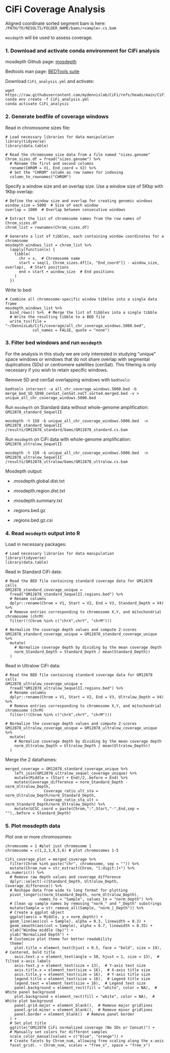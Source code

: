 # CiFi Coverage Analysis

Aligned coordinate sorted segment bam is here: `/PATH/TO/RESULTS/FOLDER_NAME/bams/<sample>.cs.bam`

`mosdepth` will be used to assess coverage.


### 1. Download and activate conda environment for CiFi analysis

mosdepth Github page: [mosdepth](https://github.com/brentp/mosdepth)

Bedtools man page: [BEDTools suite](https://bedtools.readthedocs.io/en/latest/content/bedtools-suite.html)

Download `CiFi_analysis.yml` and activate:

```         
wget https://raw.githubusercontent.com/mydennislab/CiFi/refs/heads/main/CiFi_Nextflow_env.yml
conda env create -f CiFi_analysis.yml
conda activate CiFi_analysis
```

### 2. Generate bedfile of coverage windows

Read in chromosome sizes file:

```{r}
# Load necessary libraries for data manipulation
library(tidyverse) 
library(data.table)

# Read the chromosome size data from a file named "sizes.genome"
Chrom_sizes.df = fread("sizes.genome") %>%
  # Rename the first and second columns
  rename(CHROM = V1, End_coord = V2) %>%
  # Set the "CHROM" column as row names for indexing
  column_to_rownames("CHROM")

```

Specify a window size and an overlap size. Use a window size of 5Kbp with 1Kbp overlap:

```{r}
# Define the window size and overlap for creating genomic windows
window_size = 5000  # Size of each window
overlap = 1000  # Overlap between consecutive windows

# Extract the list of chromosome names from the row names of Chrom_sizes.df
chrom_list = rownames(Chrom_sizes.df)

# Generate a list of tibbles, each containing window coordinates for a chromosome
mosdepth_windows_list = chrom_list %>%
  lapply(function(x) {  
    tibble(  
      chr = x,  # Chromosome name  
      start = seq(1, Chrom_sizes.df[[x, "End_coord"]] - window_size, overlap),  # Start positions  
      end = start + window_size  # End positions  
    )  
  })

```

Write to bed:

```{r}
# Combine all chromosome-specific window tibbles into a single data frame
mosdepth_windows_list %>%
  bind_rows() %>%  # Merge the list of tibbles into a single tibble
  # Write the resulting tibble to a BED file
  write_tsv(file = "~/DennisLab/Cifi/coverage/all_chr_coverage_windows.5000.bed", 
            col_names = FALSE, quote = "none")
```

### 3. Filter bed windows and run `mosdepth`

For the analysis in this study we are only interested in studying "unique" space windows or windows that do not share overlap with segmental duplications (SDs) or centromere satellites (cenSat). This filtering is only necessary if you wish to retain specific windows.

Remove SD and cenSat overlapping windows with `bedtools`:

```         
bedtools intersect -a all_chr_coverage_windows.5000.bed -b merge_bed_SD_SD98_cenSat_cenSat.noCT.sorted.merged.bed -v > unique_all_chr_coverage_windows.5000.bed
```

Run `mosdepth` on Standard data without whole-genome amplification: `GM12878_standard_SequelII`

```         
mosdepth -t 150 -b unique_all_chr_coverage_windows.5000.bed  -n GM12878_standard_SequelII /results/GM12878_standard/bams/GM12878_standard.cs.bam
```

Run `mosdepth` on CiFi data with whole-genome amplification: `GM12878_ultralow_SequelII`

```         
mosdepth -t 150 -b unique_all_chr_coverage_windows.5000.bed  -n GM12878_ultralow_SequelII /results/GM12878_ultralow/bams/GM12878_ultralow.cs.bam
```

Mosdepth output:

-   <name>.mosdepth.global.dist.txt

-   <name>.mosdepth.region.dist.txt

-   <name>.mosdepth.summary.txt

-   <name>.regions.bed.gz

-   <name>.regions.bed.gz.csi

### 4. Read `mosdepth` output into R

Load in necessary packages:

```{r}
# Load necessary libraries for data manipulation
library(tidyverse) 
library(data.table)
```

Read in Standard CiFi data:

```{r}
# Read the BED file containing standard coverage data for GM12878 cells
GM12878_standard_coverage_unique = 
  fread("GM12878_standard_SequelII.regions.bed") %>%
  # Rename columns
  dplyr::rename(Chrom = V1, Start = V2, End = V3, Standard_Depth = V4) %>%
  # Remove entries corresponding to chromosome X,Y, and mitochondrial chromosome (chrM)
  filter(!(Chrom %in% c("chrX",chrY", "chrM")))

# Normalize the coverage depth values and compute Z-scores
GM12878_standard_coverage_unique = GM12878_standard_coverage_unique %>%
  mutate(
    # Normalize coverage depth by dividing by the mean coverage depth
    norm_Standard_Depth = Standard_Depth / mean(Standard_Depth))
  )
```

Read in Ultralow CiFi data:

```{r}
# Read the BED file containing standard coverage data for GM12878 cells
GM12878_ultralow_coverage_unique = 
  fread("GM12878_ultralow_SequelII.regions.bed") %>%
  # Rename columns
  dplyr::rename(Chrom = V1, Start = V2, End = V3, Ultralow_Depth = V4) %>%
  # Remove entries corresponding to chromosome X,Y, and mitochondrial chromosome (chrM)
  filter(!(Chrom %in% c("chrX",chrY", "chrM")))

# Normalize the coverage depth values and compute Z-scores
GM12878_ultralow_coverage_unique = GM12878_ultralow_coverage_unique %>%
  mutate(
    # Normalize coverage depth by dividing by the mean coverage depth
    norm_Ultralow_Depth = Ultralow_Depth / mean(Ultralow_Depth))
  )
```

Merge the 2 dataframes:

```{r}
merged_coverage = GM12878_standard_coverage_unique %>%
	left_join(GM12878_ultralow_sequel_coverage_unique) %>%
	mutate(Middle = (Start + End)/2,.before = End) %>%
	mutate(Coverage_difference = norm_Standard_Depth - norm_Ultralow_Depth,
				 Coverage_ratio_ult_sta = norm_Ultralow_Depth/norm_Standard_Depth,
				 Coverage_ratio_sta_ult = norm_Standard_Depth/norm_Ultralow_Depth) %>%
	mutate(UCSC_coord = paste(Chrom,":",Start,"-",End,sep = ""),.before = Standard_Depth)
```

### 5. Plot mosdepth data

Plot one or more chromosomes:

```{r}
chromosome = 1 #plot just chromosome 1
chromosome = c(1,2,3,4,5,6) # plot chromosomes 1-5

CiFi_coverage_plot = merged_coverage %>%
  filter(Chrom %in% paste("chr", chromosome, sep = "")) %>%
  mutate(Chrom_num = str_extract(Chrom, "[:digit:]+") %>% as.numeric()) %>%
  # Remove raw depth values and coverage difference
  dplyr::select(-c(Standard_Depth, Ultralow_Depth, Coverage_difference)) %>%
  # Reshape data from wide to long format for plotting
  pivot_longer(c(norm_Standard_Depth, norm_Ultralow_Depth), 
               names_to = "Sample", values_to = "norm_depth") %>%
  # Clean up sample names by removing "norm_" and "_Depth" substrings
  mutate(Sample = str_remove_all(Sample, "norm_|_Depth")) %>%
  # Create a ggplot object
  ggplot(aes(x = Middle, y = norm_depth)) +
  geom_line(aes(col = Sample), alpha = 0.3, linewidth = 0.3) +
  geom_smooth(aes(col = Sample), alpha = 0.7, linewidth = 0.35) +
  xlab("Window middle (bp)") +
  ylab("Normalized Depth") +
  # Customize plot theme for better readability
  theme(
    plot.title = element_text(hjust = 0.5, face = "bold", size = 19),  # Centered, bold title
    axis.text.x = element_text(angle = 50, hjust = 1, size = 13),  # Tilted x-axis labels
    axis.text.y = element_text(size = 13),  # Y-axis text size
    axis.title.x = element_text(size = 16),  # X-axis title size
    axis.title.y = element_text(size = 16),  # Y-axis title size
    legend.title = element_text(size = 16),  # Legend title size
    legend.text = element_text(size = 16),  # Legend text size
    panel.background = element_rect(fill = "white", color = NA),  # White panel background
    plot.background = element_rect(fill = "white", color = NA),  # White plot background
    panel.grid.major = element_blank(),  # Remove major gridlines
    panel.grid.minor = element_blank(),  # Remove minor gridlines
    panel.border = element_blank()  # Remove panel border
  ) +
  # Set plot title
  ggtitle("GM12878 CiFi normalized coverage (No SDs or Censat)") +
  # Manually set colors for different samples
  scale_color_manual(values = c("blue", "orange")) +
  # Create facets by Chrom_num, allowing free scaling along the x-axis
  facet_grid(. ~ Chrom_num, scales = "free_x", space = "free_x")
```
